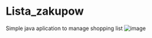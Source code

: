 # Lista_zakupow
Simple java aplication to manage shopping list
![image](https://user-images.githubusercontent.com/88079360/224485531-3a78f69e-dafb-49fd-8433-9057423c2dfe.png)

